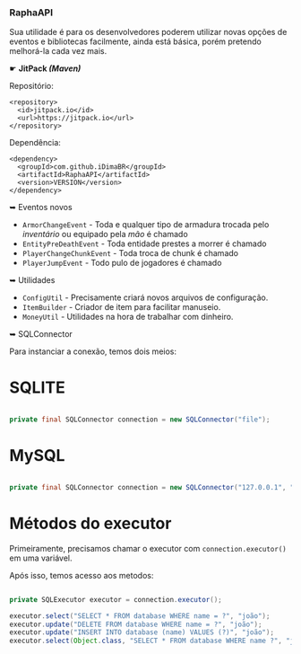 <h3>RaphaAPI</h3>

<p>Sua utilidade é para os desenvolvedores poderem utilizar novas opções de eventos e bibliotecas facilmente, ainda está básica, porém pretendo melhorá-la cada vez mais.</p>

☛ <b>JitPack <i>(Maven)</i></b>

  Repositório:
```
<repository>
  <id>jitpack.io</id>
  <url>https://jitpack.io</url>
</repository>
```

  Dependência:
```
<dependency>
  <groupId>com.github.iDimaBR</groupId>
  <artifactId>RaphaAPI</artifactId>
  <version>VERSION</version>
</dependency>
```

➥ Eventos novos

- `ArmorChangeEvent` - Toda e qualquer tipo de armadura trocada pelo <i>inventário</i> ou equipado pela <i>mão</i> é chamado
- `EntityPreDeathEvent` - Toda entidade prestes a morrer é chamado
- `PlayerChangeChunkEvent` - Toda troca de chunk é chamado
- `PlayerJumpEvent` - Todo pulo de jogadores é chamado

➥ Utilidades

- `ConfigUtil` - Precisamente criará novos arquivos de configuração.
- `ItemBuilder` - Criador de item para facilitar manuseio.
- `MoneyUtil` - Utilidades na hora de trabalhar com dinheiro.

➥ SQLConnector

Para instanciar a conexão, temos dois meios:

# SQLITE

```java

private final SQLConnector connection = new SQLConnector("file");
```

# MySQL

```java

private final SQLConnector connection = new SQLConnector("127.0.0.1", "database", "root", "password");
```

# Métodos do executor

Primeiramente, precisamos chamar o executor com `connection.executor()` em uma variável.

Após isso, temos acesso aos metodos:

```java

private SQLExecutor executor = connection.executor();

executor.select("SELECT * FROM database WHERE name = ?", "joão");
executor.update("DELETE FROM database WHERE name = ?", "joão");
executor.update("INSERT INTO database (name) VALUES (?)", "joão");
executor.select(Object.class, "SELECT * FROM database WHERE name ?", "joão");
```
